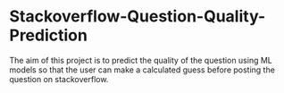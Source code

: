 # Stackoverflow-Question-Quality-Prediction
 The aim of this project is to predict the quality of the question using ML models so that the user can make a calculated guess before posting the question on stackoverflow.
